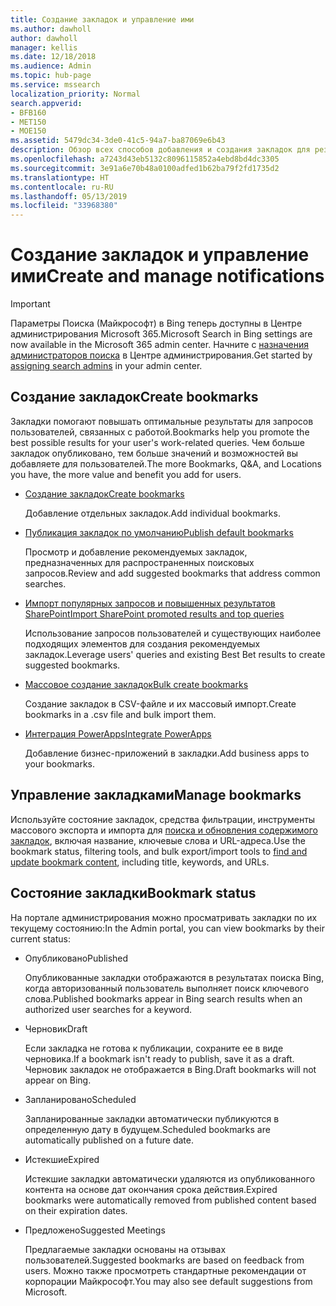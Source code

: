 ```yaml
---
title: Создание закладок и управление ими
ms.author: dawholl
author: dawholl
manager: kellis
ms.date: 12/18/2018
ms.audience: Admin
ms.topic: hub-page
ms.service: mssearch
localization_priority: Normal
search.appverid:
- BFB160
- MET150
- MOE150
ms.assetid: 5479dc34-3de0-41c5-94a7-ba87069e6b43
description: Обзор всех способов добавления и создания закладок для результатов, связанных с работой, в Поиске (Майкрософт)
ms.openlocfilehash: a7243d43eb5132c8096115852a4ebd8bd4dc3305
ms.sourcegitcommit: 3e91a6e70b48a0100adfed1b62ba79f2fd1735d2
ms.translationtype: HT
ms.contentlocale: ru-RU
ms.lasthandoff: 05/13/2019
ms.locfileid: "33968380"
---
```

# <a name="create-and-manage-bookmarks"></a><span data-ttu-id="79fe2-103">Создание закладок и управление ими</span><span class="sxs-lookup"><span data-stu-id="79fe2-103">Create and manage notifications</span></span>

> [!IMPORTANT]
> <span data-ttu-id="79fe2-104">Параметры Поиска (Майкрософт) в Bing теперь доступны в Центре администрирования Microsoft 365.</span><span class="sxs-lookup"><span data-stu-id="79fe2-104">Microsoft Search in Bing settings are now available in the Microsoft 365 admin center.</span></span> <span data-ttu-id="79fe2-105">Начните с [назначения администраторов поиска](https://docs.microsoft.com/ru-RU/microsoftsearch/setup-microsoft-search#step-2-assign-search-admin-and-search-editor) в Центре администрирования.</span><span class="sxs-lookup"><span data-stu-id="79fe2-105">Get started by [assigning search admins](https://docs.microsoft.com/en-us/microsoftsearch/setup-microsoft-search#step-2-assign-search-admin-and-search-editor) in your admin center.</span></span>
    
## <a name="create-bookmarks"></a><span data-ttu-id="79fe2-106">Создание закладок</span><span class="sxs-lookup"><span data-stu-id="79fe2-106">Create bookmarks</span></span>

<span data-ttu-id="79fe2-107">Закладки помогают повышать оптимальные результаты для запросов пользователей, связанных с работой.</span><span class="sxs-lookup"><span data-stu-id="79fe2-107">Bookmarks help you promote the best possible results for your user's work-related queries.</span></span> <span data-ttu-id="79fe2-108">Чем больше закладок опубликовано, тем больше значений и возможностей вы добавляете для пользователей.</span><span class="sxs-lookup"><span data-stu-id="79fe2-108">The more Bookmarks, Q&A, and Locations you have, the more value and benefit you add for users.</span></span>
  
- [<span data-ttu-id="79fe2-109">Создание закладок</span><span class="sxs-lookup"><span data-stu-id="79fe2-109">Create bookmarks</span></span>](create-bookmarks.md)
    
    <span data-ttu-id="79fe2-110">Добавление отдельных закладок.</span><span class="sxs-lookup"><span data-stu-id="79fe2-110">Add individual bookmarks.</span></span>
    
- [<span data-ttu-id="79fe2-111">Публикация закладок по умолчанию</span><span class="sxs-lookup"><span data-stu-id="79fe2-111">Publish default bookmarks</span></span>](publish-default-bookmarks.md)
    
    <span data-ttu-id="79fe2-112">Просмотр и добавление рекомендуемых закладок, предназначенных для распространенных поисковых запросов.</span><span class="sxs-lookup"><span data-stu-id="79fe2-112">Review and add suggested bookmarks that address common searches.</span></span>
    
- [<span data-ttu-id="79fe2-113">Импорт популярных запросов и повышенных результатов SharePoint</span><span class="sxs-lookup"><span data-stu-id="79fe2-113">Import SharePoint promoted results and top queries</span></span>](import-sharepoint-promoted-results-and-top-queries.md)
    
    <span data-ttu-id="79fe2-114">Использование запросов пользователей и существующих наиболее подходящих элементов для создания рекомендуемых закладок.</span><span class="sxs-lookup"><span data-stu-id="79fe2-114">Leverage users' queries and existing Best Bet results to create suggested bookmarks.</span></span>
    
- [<span data-ttu-id="79fe2-115">Массовое создание закладок</span><span class="sxs-lookup"><span data-stu-id="79fe2-115">Bulk create bookmarks</span></span>](bulk-create-bookmarks.md)
    
    <span data-ttu-id="79fe2-116">Создание закладок в CSV-файле и их массовый импорт.</span><span class="sxs-lookup"><span data-stu-id="79fe2-116">Create bookmarks in a .csv file and bulk import them.</span></span>
    
- [<span data-ttu-id="79fe2-117">Интеграция PowerApps</span><span class="sxs-lookup"><span data-stu-id="79fe2-117">Integrate PowerApps</span></span>](integrate-powerapps.md)
    
    <span data-ttu-id="79fe2-118">Добавление бизнес-приложений в закладки.</span><span class="sxs-lookup"><span data-stu-id="79fe2-118">Add business apps to your bookmarks.</span></span>
    
## <a name="manage-bookmarks"></a><span data-ttu-id="79fe2-119">Управление закладками</span><span class="sxs-lookup"><span data-stu-id="79fe2-119">Manage bookmarks</span></span>

<span data-ttu-id="79fe2-120">Используйте состояние закладок, средства фильтрации, инструменты массового экспорта и импорта для [поиска и обновления содержимого закладок](manage-bookmarks.md), включая название, ключевые слова и URL-адреса.</span><span class="sxs-lookup"><span data-stu-id="79fe2-120">Use the bookmark status, filtering tools, and bulk export/import tools to [find and update bookmark content](manage-bookmarks.md), including title, keywords, and URLs.</span></span>
  
## <a name="bookmark-status"></a><span data-ttu-id="79fe2-121">Состояние закладки</span><span class="sxs-lookup"><span data-stu-id="79fe2-121">Bookmark status</span></span>

<span data-ttu-id="79fe2-122">На портале администрирования можно просматривать закладки по их текущему состоянию:</span><span class="sxs-lookup"><span data-stu-id="79fe2-122">In the Admin portal, you can view bookmarks by their current status:</span></span>
  
- <span data-ttu-id="79fe2-123">Опубликовано</span><span class="sxs-lookup"><span data-stu-id="79fe2-123">Published</span></span>
    
    <span data-ttu-id="79fe2-124">Опубликованные закладки отображаются в результатах поиска Bing, когда авторизованный пользователь выполняет поиск ключевого слова.</span><span class="sxs-lookup"><span data-stu-id="79fe2-124">Published bookmarks appear in Bing search results when an authorized user searches for a keyword.</span></span>
    
- <span data-ttu-id="79fe2-125">Черновик</span><span class="sxs-lookup"><span data-stu-id="79fe2-125">Draft</span></span>
    
    <span data-ttu-id="79fe2-126">Если закладка не готова к публикации, сохраните ее в виде черновика.</span><span class="sxs-lookup"><span data-stu-id="79fe2-126">If a bookmark isn't ready to publish, save it as a draft.</span></span> <span data-ttu-id="79fe2-127">Черновик закладок не отображается в Bing.</span><span class="sxs-lookup"><span data-stu-id="79fe2-127">Draft bookmarks will not appear on Bing.</span></span>
    
- <span data-ttu-id="79fe2-128">Запланировано</span><span class="sxs-lookup"><span data-stu-id="79fe2-128">Scheduled</span></span>
    
    <span data-ttu-id="79fe2-129">Запланированные закладки автоматически публикуются в определенную дату в будущем.</span><span class="sxs-lookup"><span data-stu-id="79fe2-129">Scheduled bookmarks are automatically published on a future date.</span></span>
    
- <span data-ttu-id="79fe2-130">Истекшие</span><span class="sxs-lookup"><span data-stu-id="79fe2-130">Expired</span></span>
    
    <span data-ttu-id="79fe2-131">Истекшие закладки автоматически удаляются из опубликованного контента на основе дат окончания срока действия.</span><span class="sxs-lookup"><span data-stu-id="79fe2-131">Expired bookmarks were automatically removed from published content based on their expiration dates.</span></span>
    
- <span data-ttu-id="79fe2-132">Предложено</span><span class="sxs-lookup"><span data-stu-id="79fe2-132">Suggested Meetings</span></span>
    
    <span data-ttu-id="79fe2-133">Предлагаемые закладки основаны на отзывах пользователей.</span><span class="sxs-lookup"><span data-stu-id="79fe2-133">Suggested bookmarks are based on feedback from users.</span></span> <span data-ttu-id="79fe2-134">Можно также просмотреть стандартные рекомендации от корпорации Майкрософт.</span><span class="sxs-lookup"><span data-stu-id="79fe2-134">You may also see default suggestions from Microsoft.</span></span>

  

